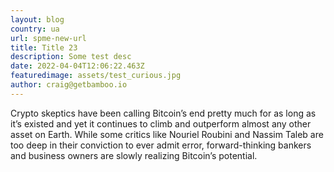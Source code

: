 ```yaml
---
layout: blog
country: ua
url: spme-new-url
title: Title 23
description: Some test desc
date: 2022-04-04T12:06:22.463Z
featuredimage: assets/test_curious.jpg
author: craig@getbamboo.io
---
```


Crypto skeptics have been calling Bitcoin’s end pretty much for as long as it’s existed and yet it continues to climb and outperform almost any other asset on Earth. While some critics like Nouriel Roubini and Nassim Taleb are too deep in their conviction to ever admit error, forward-thinking bankers and business owners are slowly realizing Bitcoin’s potential.
